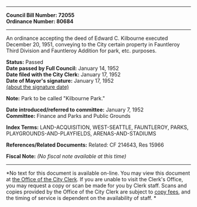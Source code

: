 * * * * *  
  
**Council Bill Number: [](#h0)[](#h2)72055**   
**Ordinance Number: 80684**  
  
* * * * *  
  
An ordinance accepting the deed of Edward C. Kilbourne executed December 20, 1951, conveying to the City certain property in Fauntleroy Third Division and Fauntleroy Addition for park, etc. purposes.  
  
**Status:** Passed   
**Date passed by Full Council:** January 14, 1952   
**Date filed with the City Clerk:** January 17, 1952   
**Date of Mayor's signature:** January 17, 1952   
[(about the signature date)](/~public/approvaldate.htm)   
  
**Note:** Park to be called "Kilbourne Park."  
  
  
**Date introduced/referred to committee:** January 7, 1952   
**Committee:** Finance and Parks and Public Grounds   
  
**Index Terms:** LAND-ACQUISITION, WEST-SEATTLE, FAUNTLEROY, PARKS, PLAYGROUNDS-AND-PLAYFIELDS, ARENAS-AND-STADIUMS  
  
**References/Related Documents:** Related: CF 214643, Res 15966  
  
**Fiscal Note:** *(No fiscal note available at this time)*  
  
* * * * *  
  
*No text for this document is available on-line. You may view this document at [the Office of the City Clerk](http://www.seattle.gov/leg/clerk/contactUs.htm). If you are unable to visit the Clerk's Office, you may request a copy or scan be made for you by Clerk staff. Scans and copies provided by the Office of the City Clerk are subject to [copy fees](http://clerk.seattle.gov/~public/clerkfees.htm), and the timing of service is dependent on the availability of staff. *  
  
  
